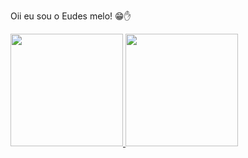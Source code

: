  Oii eu sou o Eudes melo! 😁✋


<div>
  <a href="https://github.com/Eudesmelo/Eudes-melo.git">
  <img height="180em" src="https://github-readme-stats.vercel.app/api?username=Eudesmelo&show_icons=true&theme=dark&include_all_commits=true&count_private=true"/>
  <img height="180em" src="https://github-readme-stats.vercel.app/api/top-langs/?username=Eudesmelo&layout=compact&langs_count=7&theme=dark"/>
</div>

